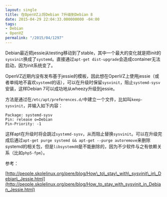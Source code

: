 ```yaml
---
layout: single
title: 在OpenVZ上将Debian 7升级到Debian 8
date: 2015-04-29 22:04:33.000000000 -04:00
tags:
- Debian
- OpenVZ
permalink: "/2015/04/1297"
---
```

Debian最近把jessie从testing移动到了stable，其中一个最大的变化就是把init的`sysvinit`换成了`systemd`。直接通过`apt-get dist-upgrade`会造成container无法启动，因为init系统变了。

OpenVZ近期内没有发布基于jessie的模板，因此想在OpenVZ上使用jessie（或者单纯地不喜欢`systemd`的话），可以在升级时保留`sysvinit`，阻止`systemd-sysv`安装，这样Debian 7可以成功地从wheezy升级到jessie。

方法是通过在`/etc/apt/preferences.d/`中建立一个文件，比如叫`keep-sysvinit`，并输入如下内容：

```
Package: systemd-sysv
Pin: release o=Debian
Pin-Priority: -1
```

这样apt在升级时将会跳过`systemd-sysv`，从而阻止替换`sysvinit`。可以在升级完成后通过`apt-get purge systemd && apt-get --purge autoremove`来删除systemd的相关包，但是`libsystemd0`是不能删除的，因为不少软件与之有依赖关系（比如`php5-fpm`）。

参考：

[http://people.skolelinux.org/pere/blog/How\_to\_stay\_with\_sysvinit\_in\_Debian\_Jessie.html](http://people.skolelinux.org/pere/blog/How_to_stay_with_sysvinit_in_Debian_Jessie.html)